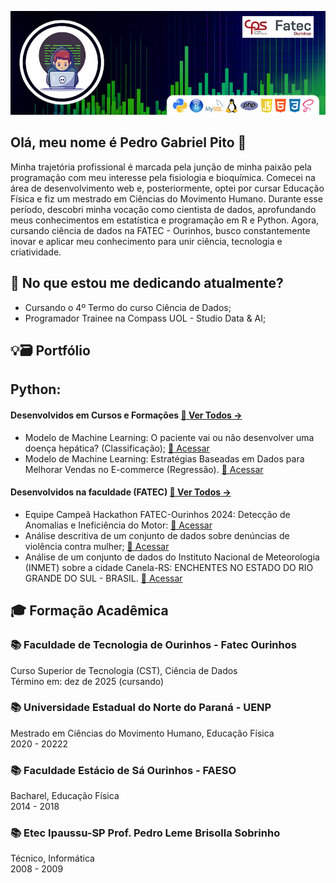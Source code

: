 ![Apresentação Perfil](images/capa.jpg)  
## Olá, meu nome é Pedro Gabriel Pito 👋
Minha trajetória profissional é marcada pela junção de minha paixão pela programação com meu interesse pela fisiologia e bioquímica. Comecei na área de desenvolvimento web e, posteriormente, optei por cursar Educação Física e fiz um mestrado em Ciências do Movimento Humano. Durante esse período, descobri minha vocação como cientista de dados, aprofundando meus conhecimentos em estatística e programação em R e Python. Agora, cursando ciência de dados na FATEC - Ourinhos, busco constantemente inovar e aplicar meu conhecimento para unir ciência, tecnologia e criatividade.

## 🎯 No que estou me dedicando atualmente?
- Cursando o 4º Termo do curso Ciência de Dados;
- Programador Trainee na Compass UOL - Studio Data & AI;

## 💡🗃️ Portfólio

## Python:
#### Desenvolvidos em Cursos e Formações [👀 Ver Todos →](https://github.com/gabrielpito92/data_science_python)
- Modelo de Machine Learning: O paciente vai ou não desenvolver uma doença hepática? (Classificação); [🔗 Acessar](https://github.com/gabrielpito92/data_science_python/blob/main/MLClassificacao_Doenca_Hepatica/Classificacao-Doenca-Hepatica.ipynb)
- Modelo de Machine Learning: Estratégias Baseadas em Dados para Melhorar Vendas no E-commerce (Regressão). [🔗 Acessar](https://github.com/gabrielpito92/data_science_python/blob/main/MLAnalise_Ecomerce/Vendas_Ecommerce.ipynb)

#### Desenvolvidos na faculdade (FATEC) [👀 Ver Todos →](https://github.com/gabrielpito92/projetos_fatec)
- Equipe Campeã Hackathon FATEC-Ourinhos 2024: Detecção de Anomalias e Ineficiência do Motor: [🔗 Acessar](https://github.com/gabrielpito92/projetos_fatec/blob/main/hackathon/Hackathon.ipynb)
- Análise descritiva de um conjunto de dados sobre denúncias de violência contra mulher; [🔗 Acessar](https://github.com/gabrielpito92/projetos_fatec/blob/main/180_Denuncias_Violencia_Contra_Mulheres/Projeto_Integrador.ipynb)
- Análise de um conjunto de dados do Instituto Nacional de Meteorologia (INMET) sobre a cidade Canela-RS: ENCHENTES NO ESTADO DO RIO GRANDE DO SUL - BRASIL. [🔗 Acessar](https://github.com/gabrielpito92/projetos_fatec/blob/main/INMET_enchentes_RS/canela_RS.ipynb)


## 🎓 Formação Acadêmica
### 📚 Faculdade de Tecnologia de Ourinhos - Fatec Ourinhos
Curso Superior de Tecnologia (CST), Ciência de Dados  
Término em: dez de 2025 (cursando)  

### 📚 Universidade Estadual do Norte do Paraná - UENP
Mestrado em Ciências do Movimento Humano, Educação Física  
2020 - 20222

### 📚 Faculdade Estácio de Sá Ourinhos - FAESO
Bacharel, Educação Física  
2014 - 2018

### 📚 Etec Ipaussu-SP Prof. Pedro Leme Brisolla Sobrinho
Técnico, Informática  
2008 - 2009

